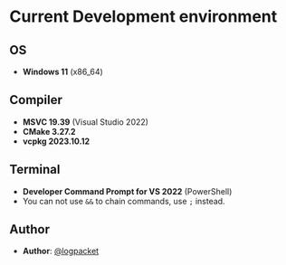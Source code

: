 # Current Development environment

## OS
- **Windows 11** (x86_64)

## Compiler
- **MSVC 19.39** (Visual Studio 2022)
- **CMake 3.27.2**
- **vcpkg 2023.10.12**

## Terminal
- **Developer Command Prompt for VS 2022** (PowerShell)
- You can not use `&&` to chain commands, use `;` instead.

## Author
- **Author**: [@logpacket](https://github.com/logpacket)
